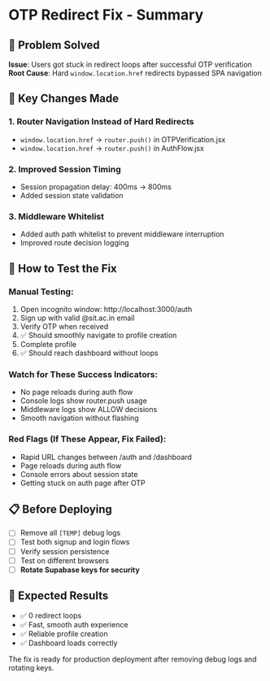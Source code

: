 # OTP Redirect Fix - Summary

## 🎯 Problem Solved
**Issue**: Users got stuck in redirect loops after successful OTP verification
**Root Cause**: Hard `window.location.href` redirects bypassed SPA navigation

## 🔧 Key Changes Made

### 1. Router Navigation Instead of Hard Redirects
- `window.location.href` → `router.push()` in OTPVerification.jsx
- `window.location.href` → `router.push()` in AuthFlow.jsx

### 2. Improved Session Timing
- Session propagation delay: 400ms → 800ms
- Added session state validation

### 3. Middleware Whitelist
- Added auth path whitelist to prevent middleware interruption
- Improved route decision logging

## 🧪 How to Test the Fix

### Manual Testing:
1. Open incognito window: http://localhost:3000/auth
2. Sign up with valid @sit.ac.in email
3. Verify OTP when received
4. ✅ Should smoothly navigate to profile creation
5. Complete profile
6. ✅ Should reach dashboard without loops

### Watch for These Success Indicators:
- No page reloads during auth flow
- Console logs show router.push usage
- Middleware logs show ALLOW decisions
- Smooth navigation without flashing

### Red Flags (If These Appear, Fix Failed):
- Rapid URL changes between /auth and /dashboard
- Page reloads during auth flow
- Console errors about session state
- Getting stuck on auth page after OTP

## 📋 Before Deploying
- [ ] Remove all `[TEMP]` debug logs
- [ ] Test both signup and login flows
- [ ] Verify session persistence
- [ ] Test on different browsers
- [ ] **Rotate Supabase keys for security**

## 🚀 Expected Results
- ✅ 0 redirect loops
- ✅ Fast, smooth auth experience  
- ✅ Reliable profile creation
- ✅ Dashboard loads correctly

The fix is ready for production deployment after removing debug logs and rotating keys.

